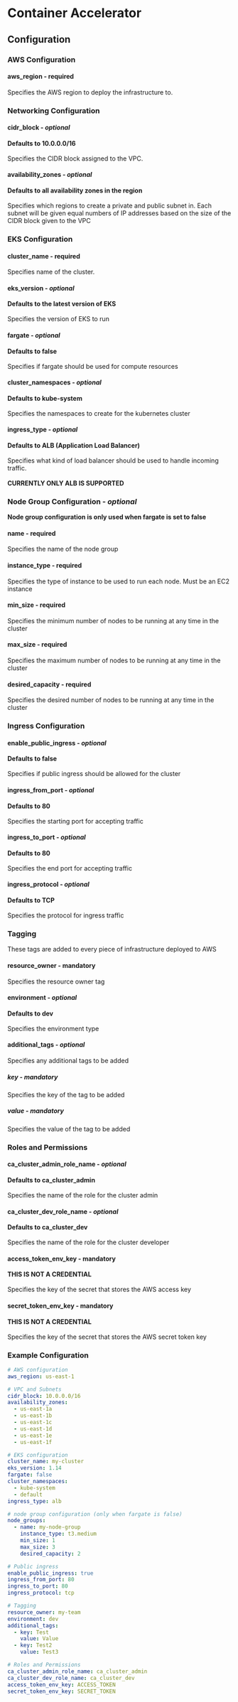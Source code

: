 # Container Accelerator

## Configuration

### AWS Configuration

#### aws_region - required
Specifies the AWS region to deploy the infrastructure to.

### Networking Configuration
#### cidr_block - *optional*
**Defaults to 10.0.0.0/16** \
\
Specifies the CIDR block assigned to the VPC. 

#### availability_zones - *optional*
**Defaults to all availability zones in the region** \
\
Specifies which regions to create a private and public subnet in. Each subnet will be given equal numbers of IP 
addresses based on the size of the CIDR block given to the VPC

### EKS Configuration

#### cluster_name - required
Specifies name of the cluster.

#### eks_version - *optional*
**Defaults to the latest version of EKS** \
\
Specifies the version of EKS to run

#### fargate - *optional*
**Defaults to false** \
\
Specifies if fargate should be used for compute resources

#### cluster_namespaces - *optional*
**Defaults to kube-system** \
\
Specifies the namespaces to create for the kubernetes cluster

#### ingress_type - *optional*
**Defaults to ALB (Application Load Balancer)**\
\
Specifies what kind of load balancer should be used to handle incoming traffic. \
\
**CURRENTLY ONLY ALB IS SUPPORTED**

### Node Group Configuration - *optional*
**Node group configuration is only used when fargate is set to false**

#### name - required
Specifies the name of the node group

#### instance_type - required
Specifies the type of instance to be used to run each node. Must be an EC2 instance

#### min_size - required
Specifies the minimum number of nodes to be running at any time in the cluster

#### max_size - required
Specifies the maximum number of nodes to be running at any time in the cluster

#### desired_capacity - required
Specifies the desired number of nodes to be running at any time in the cluster

### Ingress Configuration

#### enable_public_ingress - *optional*
**Defaults to false** \
\
Specifies if public ingress should be allowed for the cluster

#### ingress_from_port - *optional*
**Defaults to 80**\
\
Specifies the starting port for accepting traffic

#### ingress_to_port - *optional*
**Defaults to 80**\
\
Specifies the end port for accepting traffic

#### ingress_protocol - *optional*
**Defaults to TCP**\
\
Specifies the protocol for ingress traffic

### Tagging
These tags are added to every piece of infrastructure deployed to AWS

#### resource_owner - mandatory
Specifies the resource owner tag

#### environment - *optional*
**Defaults to dev**\
\
Specifies the environment type

#### additional_tags - *optional*
Specifies any additional tags to be added

##### key - mandatory
Specifies the key of the tag to be added

##### value - mandatory
Specifies the value of the tag to be added

### Roles and Permissions

#### ca_cluster_admin_role_name - *optional*
**Defaults to ca_cluster_admin**\
\
Specifies the name of the role for the cluster admin

#### ca_cluster_dev_role_name - *optional*
**Defaults to ca_cluster_dev**\
\
Specifies the name of the role for the cluster developer

#### access_token_env_key - mandatory
**THIS IS NOT A CREDENTIAL**\
\
Specifies the key of the secret that stores the AWS access key

#### secret_token_env_key - mandatory
**THIS IS NOT A CREDENTIAL**\
\
Specifies the key of the secret that stores the AWS secret token key

### Example Configuration
```yaml
# AWS configuration
aws_region: us-east-1 

# VPC and Subnets
cidr_block: 10.0.0.0/16
availability_zones: 
  - us-east-1a
  - us-east-1b
  - us-east-1c
  - us-east-1d
  - us-east-1e
  - us-east-1f

# EKS configuration
cluster_name: my-cluster 
eks_version: 1.14 
fargate: false 
cluster_namespaces:
  - kube-system
  - default
ingress_type: alb

# node group configuration (only when fargate is false)
node_groups:
  - name: my-node-group 
    instance_type: t3.medium 
    min_size: 1 
    max_size: 3 
    desired_capacity: 2

# Public ingress
enable_public_ingress: true 
ingress_from_port: 80
ingress_to_port: 80 
ingress_protocol: tcp 

# Tagging
resource_owner: my-team 
environment: dev 
additional_tags:
  - key: Test
    value: Value
  - key: Test2
    value: Test3

# Roles and Permissions
ca_cluster_admin_role_name: ca_cluster_admin 
ca_cluster_dev_role_name: ca_cluster_dev 
access_token_env_key: ACCESS_TOKEN 
secret_token_env_key: SECRET_TOKEN 
```